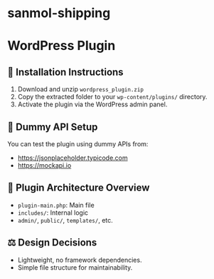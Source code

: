# sanmol-shipping
# WordPress Plugin

## 🔧 Installation Instructions

1. Download and unzip `wordpress_plugin.zip`
2. Copy the extracted folder to your `wp-content/plugins/` directory.
3. Activate the plugin via the WordPress admin panel.

## 🧪 Dummy API Setup

You can test the plugin using dummy APIs from:
- https://jsonplaceholder.typicode.com
- https://mockapi.io

## 🧱 Plugin Architecture Overview

- `plugin-main.php`: Main file
- `includes/`: Internal logic
- `admin/`, `public/`, `templates/`, etc.

## ⚖️ Design Decisions

- Lightweight, no framework dependencies.
- Simple file structure for maintainability.
